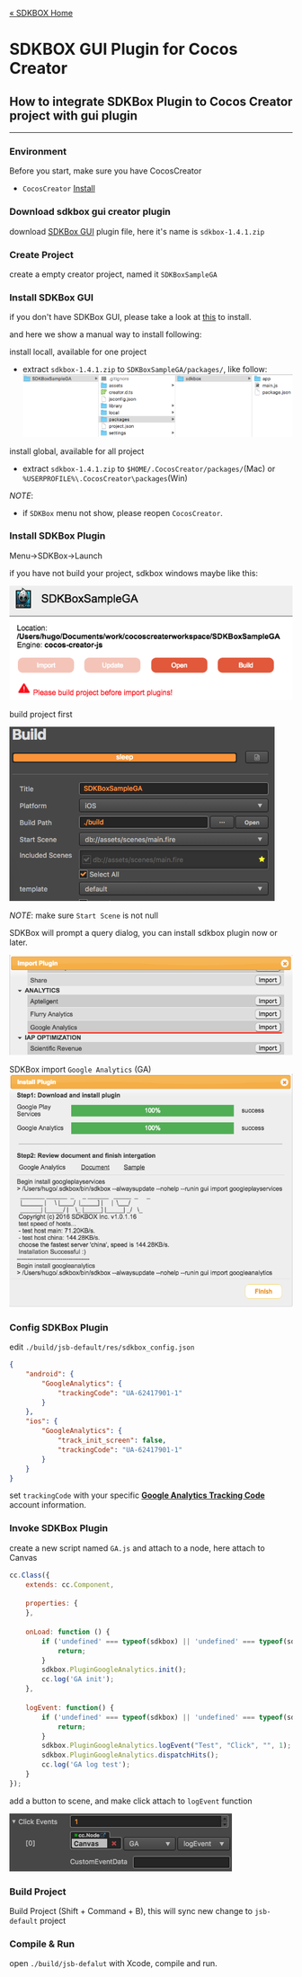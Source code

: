[&#171; SDKBOX Home](http://sdkbox.com)

<h1>SDKBOX GUI Plugin for Cocos Creator</h1>

## How to integrate SDKBox Plugin to Cocos Creator project with gui plugin
---

### Environment

Before you start, make sure you have  CocosCreator

* `CocosCreator` [Install](http://www.cocos.com/creator)

### Download sdkbox gui creator plugin

download [SDKBox GUI](http://sdkbox.anysdk.com/gui/creator/sdkbox-1.4.1.zip) plugin file, here it's name is `sdkbox-1.4.1.zip`

### Create Project

create a empty creator project, named it `SDKBoxSampleGA`

### Install SDKBox GUI

if you don't have SDKBox GUI, please take a look at [this](./install_sdkbox.md) to install.

and here we show a manual way to install following:

install locall, available for one project

* extract `sdkbox-1.4.1.zip` to `SDKBoxSampleGA/packages/`, like follow:
![](../imgs/ccc_tutorial_gui_install_local.png)

install global, available for all project

* extract `sdkbox-1.4.1.zip` to `$HOME/.CocosCreator/packages/`(Mac) or `%USERPROFILE%\.CocosCreator\packages`(Win)

*NOTE*:

* if `SDKBox` menu not show, please reopen `CocosCreator`.


### Install SDKBox Plugin

Menu->SDKBox->Launch

if you have not build your project, sdkbox windows maybe like this:

![](../imgs/ccc_tutorial_gui_install_empty_project.png)

build project first

![](../imgs/ccc_tutorial_gui_install_build_project.png)

*NOTE*: make sure `Start Scene` is not null

SDKBox will prompt a query dialog, you can install sdkbox plugin now or later.

![](../imgs/ccc_tutorial_gui_install_plugin_list.png)

SDKBox import `Google Analytics` (GA)
![](../imgs/ccc_tutorial_gui_install_import_ga.png)

### Config SDKBox Plugin

edit `./build/jsb-default/res/sdkbox_config.json`

```json
{
    "android": {
        "GoogleAnalytics": {
            "trackingCode": "UA-62417901-1"
        }
    },
    "ios": {
        "GoogleAnalytics": {
            "track_init_screen": false,
            "trackingCode": "UA-62417901-1"
        }
    }
}
```

set `trackingCode` with your specific [__Google Analytics Tracking Code__](https://support.google.com/analytics/answer/1008080?hl=en) account information.

### Invoke SDKBox Plugin

create a new script named `GA.js` and attach to a node, here attach to Canvas

```javascript
cc.Class({
    extends: cc.Component,

    properties: {
    },

    onLoad: function () {
        if ('undefined' === typeof(sdkbox) || 'undefined' === typeof(sdkbox.PluginGoogleAnalytics)) {
            return;
        }
        sdkbox.PluginGoogleAnalytics.init();
        cc.log('GA init');
    },

    logEvent: function() {
        if ('undefined' === typeof(sdkbox) || 'undefined' === typeof(sdkbox.PluginGoogleAnalytics)) {
            return;
        }
        sdkbox.PluginGoogleAnalytics.logEvent("Test", "Click", "", 1);
        sdkbox.PluginGoogleAnalytics.dispatchHits();
        cc.log('GA log test');
    }
});
```

add a button to scene, and make click attach to `logEvent` function

![](../imgs/ccc_tutorial_gui_install_button_click.png)

### Build Project

Build Project (Shift + Command + B), this will sync new change to `jsb-default` project

### Compile & Run

open `./build/jsb-defalut` with Xcode, compile and run.
